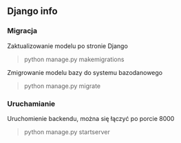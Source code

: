 ## Django info

### Migracja
Zaktualizowanie modelu po stronie Django
> python manage.py makemigrations

Zmigrowanie modelu bazy do systemu bazodanowego
> python manage.py migrate

### Uruchamianie 
Uruchomienie backendu, można się łączyć po porcie 8000
>python manage.py startserver
